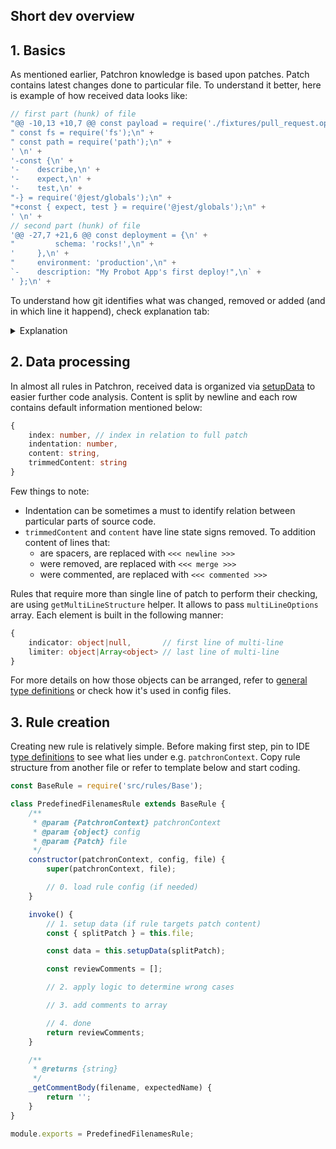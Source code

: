 ## Short dev overview

## 1. Basics

As mentioned earlier, Patchron knowledge is based upon patches. Patch contains latest changes done to particular file. To understand it better, here is example of how received data looks like:

```js
// first part (hunk) of file
"@@ -10,13 +10,7 @@ const payload = require('./fixtures/pull_request.opened');\n" +
" const fs = require('fs');\n" +
" const path = require('path');\n" +
' \n' +
'-const {\n' +
'-    describe,\n' +
'-    expect,\n' +
'-    test,\n' +
"-} = require('@jest/globals');\n" +
"+const { expect, test } = require('@jest/globals');\n" +
' \n' +
// second part (hunk) of file
'@@ -27,7 +21,6 @@ const deployment = {\n' +
"         schema: 'rocks!',\n" +
'     },\n' +
"     environment: 'production',\n" +
`-    description: "My Probot App's first deploy!",\n` +
' };\n' +
```

To understand how git identifies what was changed, removed or added (and in which line it happend), check explanation tab:

<details>
<summary>Explanation</summary>

-   line that was added starts with `+`
-   line that was removed starts with `-`
-   line that was unchanged starts with `whitespace`
-   line that begins with `@@` is <em>hunk header</em>. It allows to identify lines in respect to source file. It also informs about hunk length.

Hunk header e.g. `@@ -10,13 +10,7 @@` contains following information:

-   LEFT SIDE `-10,13`
    -   10 is number of first line that starts below hunk header
    -   13 is left side hunk length (sum of unchanged and removed lines)
-   RIGHT SIDE `+10,7`
    -   10 is number of first line that starts below hunk header
    -   7 is right side hunk length (sum of unchanged and added lines)

</details>

## 2. Data processing

In almost all rules in Patchron, received data is organized via [setupData](https://github.com/trolit/Patchron/blob/0cefee8ba7437f55d98c07f3cc67b310851f47d8/src/rules/Base.js#L105) to easier further code analysis. Content is split by newline and each row contains default information mentioned below:

```ts
{
    index: number, // index in relation to full patch
    indentation: number,
    content: string,
    trimmedContent: string
}
```

Few things to note:

-   Indentation can be sometimes a must to identify relation between particular parts of source code.
-   `trimmedContent` and `content` have line state signs removed. To addition content of lines that:
    -   are spacers, are replaced with `<<< newline >>>`
    -   were removed, are replaced with `<<< merge >>>`
    -   were commented, are replaced with `<<< commented >>>`

Rules that require more than single line of patch to perform their checking, are using `getMultiLineStructure` helper. It allows to pass `multiLineOptions` array. Each element is built in the following manner:

```ts
{
    indicator: object|null,       // first line of multi-line
    limiter: object|Array<object> // last line of multi-line
}
```

For more details on how those objects can be arranged, refer to [general type definitions](https://github.com/trolit/Patchron/blob/master/src/type-definitions/general.js) or check how it's used in config files.

## 3. Rule creation

Creating new rule is relatively simple. Before making first step, pin to IDE [type definitions](https://github.com/trolit/Patchron/blob/master/src/type-definitions/index.js) to see what lies under e.g. `patchronContext`. Copy rule structure from another file or refer to template below and start coding.

```js
const BaseRule = require('src/rules/Base');

class PredefinedFilenamesRule extends BaseRule {
    /**
     * @param {PatchronContext} patchronContext
     * @param {object} config
     * @param {Patch} file
     */
    constructor(patchronContext, config, file) {
        super(patchronContext, file);

        // 0. load rule config (if needed)
    }

    invoke() {
        // 1. setup data (if rule targets patch content)
        const { splitPatch } = this.file;

        const data = this.setupData(splitPatch);

        const reviewComments = [];

        // 2. apply logic to determine wrong cases

        // 3. add comments to array

        // 4. done
        return reviewComments;
    }

    /**
     * @returns {string}
     */
    _getCommentBody(filename, expectedName) {
        return '';
    }
}

module.exports = PredefinedFilenamesRule;
```
